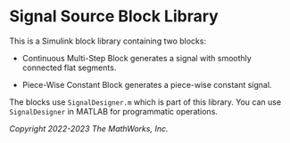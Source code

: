 # Signal Source Block Library

This is a Simulink block library containing two blocks:

- Continuous Multi-Step Block generates
  a signal with smoothly connected flat segments.

- Piece-Wise Constant Block generates
  a piece-wise constant signal.

The blocks use `SignalDesigner.m` which is part of this library.
You can use `SignalDesigner` in MATLAB for programmatic operations.

_Copyright 2022-2023 The MathWorks, Inc._
